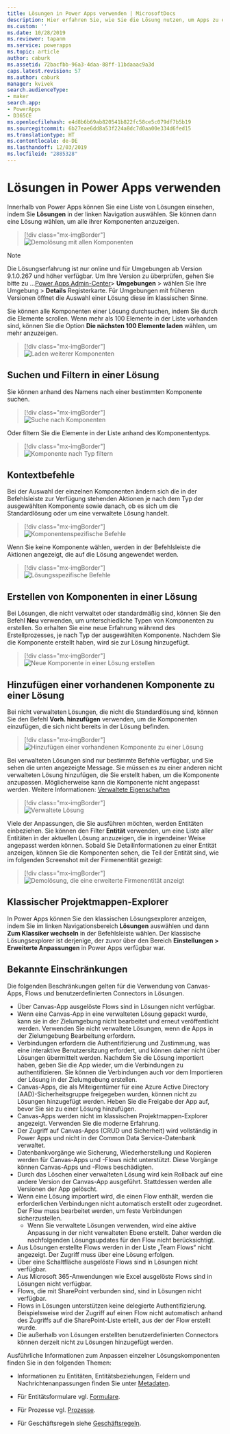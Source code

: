```yaml
---
title: Lösungen in Power Apps verwenden | MicrosoftDocs
description: Hier erfahren Sie, wie Sie die Lösung nutzen, um Apps zu erstellen oder anzupassen
ms.custom: ''
ms.date: 10/28/2019
ms.reviewer: tapanm
ms.service: powerapps
ms.topic: article
author: caburk
ms.assetid: 72bacfbb-96a3-4daa-88ff-11bdaaac9a3d
caps.latest.revision: 57
ms.author: caburk
manager: kvivek
search.audienceType:
- maker
search.app:
- PowerApps
- D365CE
ms.openlocfilehash: e4d8b6b69ab820541b822fc58ce5c079df7b5b19
ms.sourcegitcommit: 6b27eae6dd8a53f224a8dc7d0aa00e334d6fed15
ms.translationtype: HT
ms.contentlocale: de-DE
ms.lasthandoff: 12/03/2019
ms.locfileid: "2885328"
---
```

# <a name="use-solutions-in-power-apps"></a>Lösungen in Power Apps verwenden

 Innerhalb von Power Apps können Sie eine Liste von Lösungen einsehen, indem Sie **Lösungen** in der linken Navigation auswählen. Sie können dann eine Lösung wählen, um alle ihrer Komponenten anzuzeigen. 
 
> [!div class="mx-imgBorder"]  
> ![Demolösung mit allen Komponenten](media/solution-all-items-list.PNG "Demolösung mit allen Komponenten")  
 
> [!NOTE]
>  Die Lösungserfahrung ist nur online und für Umgebungen ab Version 9.1.0.267 und höher verfügbar. Um Ihre Version zu überprüfen, gehen Sie bitte zu ...[Power Apps Admin-Center](https://admin.powerapps.com/)> **Umgebungen** > wählen Sie Ihre Umgebung > **Details** Registerkarte. Für Umgebungen mit früheren Versionen öffnet die Auswahl einer Lösung diese im klassischen Sinne.  
 
 Sie können alle Komponenten einer Lösung durchsuchen, indem Sie durch die Elemente scrollen. Wenn mehr als 100 Elemente in der Liste vorhanden sind, können Sie die Option **Die nächsten 100 Elemente laden** wählen, um mehr anzuzeigen. 
 
> [!div class="mx-imgBorder"]  
> ![Laden weiterer Komponenten](media/load-more.PNG "Laden weiterer Komponenten")  

 ## <a name="search-and-filter-in-a-solution"></a>Suchen und Filtern in einer Lösung
 
 Sie können anhand des Namens nach einer bestimmten Komponente suchen. 
 
> [!div class="mx-imgBorder"]  
> ![Suche nach Komponenten](media/solution-search-box.png "Suche nach Komponenten")  
 
 Oder filtern Sie die Elemente in der Liste anhand des Komponententyps.
  
> [!div class="mx-imgBorder"]  
> ![Komponente nach Typ filtern](media/solution-filter.PNG "Komponente nach Typ filtern")  
 
 ## <a name="contextual-commands"></a>Kontextbefehle
 
 Bei der Auswahl der einzelnen Komponenten ändern sich die in der Befehlsleiste zur Verfügung stehenden Aktionen je nach dem Typ der ausgewählten Komponente sowie danach, ob es sich um die Standardlösung oder um eine verwaltete Lösung handelt. 
 
> [!div class="mx-imgBorder"]  
> ![Komponentenspezifische Befehle](media/component-commands.png "Komponentenspezifische Befehle")  
 
 Wenn Sie keine Komponente wählen, werden in der Befehlsleiste die Aktionen angezeigt, die auf die Lösung angewendet werden. 
 
> [!div class="mx-imgBorder"]  
> ![Lösungsspezifische Befehle](media/solution-commands.PNG "Lösungsspezifische Befehle")  
 
 ## <a name="create-components-in-a-solution"></a>Erstellen von Komponenten in einer Lösung
 Bei Lösungen, die nicht verwaltet oder standardmäßig sind, können Sie den Befehl **Neu** verwenden, um unterschiedliche Typen von Komponenten zu erstellen. So erhalten Sie eine neue Erfahrung während des Erstellprozesses, je nach Typ der ausgewählten Komponente. Nachdem Sie die Komponente erstellt haben, wird sie zur Lösung hinzugefügt. 
 
> [!div class="mx-imgBorder"]  
> ![Neue Komponente in einer Lösung erstellen](media/solution-new-component.PNG "Neue Komponente in einer Lösung erstellen")  
 
 ## <a name="add-an-existing-component-to-a-solution"></a>Hinzufügen einer vorhandenen Komponente zu einer Lösung
 
 Bei nicht verwalteten Lösungen, die nicht die Standardlösung sind, können Sie den Befehl **Vorh. hinzufügen** verwenden, um die Komponenten einzufügen, die sich nicht bereits in der Lösung befinden.  
 
> [!div class="mx-imgBorder"]  
> ![Hinzufügen einer vorhandenen Komponente zu einer Lösung](media/solution-add-existing-component.PNG "Hinzufügen einer vorhandenen Komponente zu einer Lösung")  
  
 Bei verwalteten Lösungen sind nur bestimmte Befehle verfügbar, und Sie sehen die unten angezeigte Message. Sie müssen es zu einer anderen nicht verwalteten Lösung hinzufügen, die Sie erstellt haben, um die Komponente anzupassen. Möglicherweise kann die Komponente nicht angepasst werden. Weitere Informationen: [Verwaltete Eigenschaften](solutions-overview.md#managed-properties)

> [!div class="mx-imgBorder"]  
> ![Verwaltete Lösung](media/managed-solution.PNG "Verwaltete Lösung")  

 Viele der Anpassungen, die Sie ausführen möchten, werden Entitäten einbeziehen. Sie können den Filter **Entität** verwenden, um eine Liste aller Entitäten in der aktuellen Lösung anzuzeigen, die in irgendeiner Weise angepasst werden können. Sobald Sie Detailinformationen zu einer Entität anzeigen, können Sie die Komponenten sehen, die Teil der Entität sind, wie im folgenden Screenshot mit der Firmenentität gezeigt: 
   
> [!div class="mx-imgBorder"]  
> ![Demolösung, die eine erweiterte Firmenentität anzeigt](media/solution-entity-account.png "Demolösung, die eine erweiterte Firmenentität anzeigt")  

## <a name="classic-solution-explorer"></a>Klassischer Projektmappen-Explorer

In Power Apps können Sie den klassischen Lösungsexplorer anzeigen, indem Sie im linken Navigationsbereich **Lösungen** auswählen und dann **Zum Klassiker wechseln** in der Befehlsleiste wählen. Der klassische Lösungsexplorer ist derjenige, der zuvor über den Bereich **Einstellungen > Erweiterte Anpassungen** in Power Apps verfügbar war. 

## <a name="known-limitations"></a>Bekannte Einschränkungen

Die folgenden Beschränkungen gelten für die Verwendung von Canvas-Apps, Flows und benutzerdefinierten Connectors in Lösungen. 

- Über Canvas-App ausgelöste Flows sind in Lösungen nicht verfügbar.
- Wenn eine Canvas-App in eine verwalteten Lösung gepackt wurde, kann sie in der Zielumgebung nicht bearbeitet und erneut veröffentlicht werden. Verwenden Sie nicht verwaltete Lösungen, wenn die Apps in der Zielumgebung Bearbeitung erfordern. 
- Verbindungen erfordern die Authentifizierung und Zustimmung, was eine interaktive Benutzersitzung erfordert, und können daher nicht über Lösungen übermittelt werden. Nachdem Sie die Lösung importiert haben, geben Sie die App wieder, um die Verbindungen zu authentifizieren. Sie können die Verbindungen auch vor dem Importieren der Lösung in der Zielumgebung erstellen. 
-   Canvas-Apps, die als Miteigentümer für eine Azure Active Directory (AAD)-Sicherheitsgruppe freigegeben wurden, können nicht zu Lösungen hinzugefügt werden. Heben Sie die Freigabe der App auf, bevor Sie sie zu einer Lösung hinzufügen.
-   Canvas-Apps werden nicht im klassischen Projektmappen-Explorer angezeigt. Verwenden Sie die moderne Erfahrung.
-   Der Zugriff auf Canvas-Apps (CRUD und Sicherheit) wird vollständig in Power Apps und nicht in der Common Data Service-Datenbank verwaltet.
- Datenbankvorgänge wie Sicherung, Wiederherstellung und Kopieren werden für Canvas-Apps und -Flows nicht unterstützt. Diese Vorgänge können Canvas-Apps und -Flows beschädigten.
- Durch das Löschen einer verwalteten Lösung wird kein Rollback auf eine andere Version der Canvas-App ausgeführt. Stattdessen werden alle Versionen der App gelöscht.
- Wenn eine Lösung importiert wird, die einen Flow enthält, werden die erforderlichen Verbindungen nicht automatisch erstellt oder zugeordnet. Der Flow muss bearbeitet werden, um feste Verbindungen sicherzustellen.
  - Wenn Sie verwaltete Lösungen verwenden, wird eine aktive Anpassung in der nicht verwalteten Ebene erstellt. Daher werden die nachfolgenden Lösungsupdates für den Flow nicht berücksichtigt. 
- Aus Lösungen erstellte Flows werden in der Liste „Team Flows“ nicht angezeigt. Der Zugriff muss über eine Lösung erfolgen. 
- Über eine Schaltfläche ausgelöste Flows sind in Lösungen nicht verfügbar.
- Aus Microsoft 365-Anwendungen wie Excel ausgelöste Flows sind in Lösungen nicht verfügbar.
- Flows, die mit SharePoint verbunden sind, sind in Lösungen nicht verfügbar.
- Flows in Lösungen unterstützen keine delegierte Authentifizierung. Beispielsweise wird der Zugriff auf einen Flow nicht automatisch anhand des Zugriffs auf die SharePoint-Liste erteilt, aus der der Flow erstellt wurde.
- Die außerhalb von Lösungen erstellten benutzerdefinierten Connectors können derzeit nicht zu Lösungen hinzugefügt werden.


 Ausführliche Informationen zum Anpassen einzelner Lösungskomponenten finden Sie in den folgenden Themen:  
  
-   Informationen zu Entitäten, Entitätsbeziehungen, Feldern und Nachrichtenanpassungen finden Sie unter [Metadaten](create-edit-metadata.md).  
  
-   Für Entitätsformulare vgl. [Formulare](../model-driven-apps/create-design-forms.md).  
  
-   Für Prozesse vgl. [Prozesse](../model-driven-apps/guide-staff-through-common-tasks-processes.md).  
  
-   Für Geschäftsregeln siehe [Geschäftsregeln](../model-driven-apps/create-business-rules-recommendations-apply-logic-form.md).  
